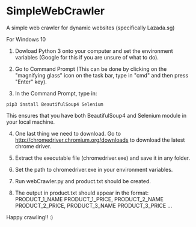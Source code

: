 # SimpleWebCrawler
A simple web crawler for dynamic websites (specifically Lazada.sg)

For Windows 10
1. Dowload Python 3 onto your computer and set the environment variables (Google for this if you are unsure of what to do).

2. Go to Command Prompt (This can be done by clicking on the "magnifying glass" icon on the task bar, type in "cmd" and then press "Enter" key).

3. In the Command Prompt, type in:
```
pip3 install BeautifulSoup4 Selenium 
```
This ensures that you have both BeautifulSoup4 and Selenium module in your local machine.

4. One last thing we need to download. Go to http://chromedriver.chromium.org/downloads to download the latest chrome driver.

5. Extract the executable file (chromedriver.exe) and save it in any folder.

6. Set the path to chromedriver.exe in your environment variables.

7. Run webCrawler.py and product.txt should be created.

8. The output in product.txt should appear in the format: 
      PRODUCT_1_NAME PRODUCT_1_PRICE, PRODUCT_2_NAME PRODUCT_2_PRICE, PRODUCT_3_NAME PRODUCT_3_PRICE ...
      
Happy crawling!! :)
